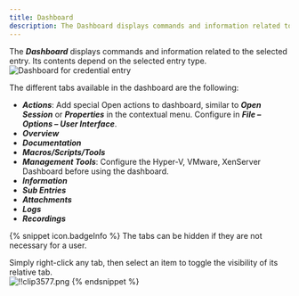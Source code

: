 ```yaml
---
title: Dashboard
description: The Dashboard displays commands and information related to the selected entry. Its contents depend on the selected entry type.
---
```

The ***Dashboard*** displays commands and information related to the selected entry. Its contents depend on the selected entry type.  
![Dashboard for credential entry](https://webdevolutions.azureedge.net/docs/en/rdm/windows/clip3576.png) 

The different tabs available in the dashboard are the following:  

* ***Actions***: Add special Open actions to dashboard, similar to ***Open Session*** or ***Properties*** in the contextual menu. Configure in ***File – Options – User Interface***. 
* ***Overview*** 
* ***Documentation*** 
* ***Macros/Scripts/Tools*** 
* ***Management Tools***: Configure the Hyper-V, VMware, XenServer Dashboard before using the dashboard. 
* ***Information*** 
* ***Sub Entries*** 
* ***Attachments*** 
* ***Logs*** 
* ***Recordings*** 

{% snippet icon.badgeInfo %} 
The tabs can be hidden if they are not necessary for a user.  

Simply right-click any tab, then select an item to toggle the visibility of its relative tab.  
![!!clip3577.png](https://webdevolutions.azureedge.net/docs/en/rdm/windows/clip3577.png) 
{% endsnippet %}
 